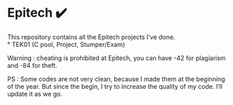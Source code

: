# Epitech :heavy_check_mark:

  This repository contains all the Epitech projects I've done.  
  ° TEK01 (C pool, Project, Stumper/Exam)

  
  Warning : cheating is prohibited at Epitech, you can have -42 for plagiarism and -84 for theft.

  PS : Some codes are not very clean, because I made them at the beginning of the year. But since the begin, I try to increase the quality of my code.
  I’ll update it as we go.

